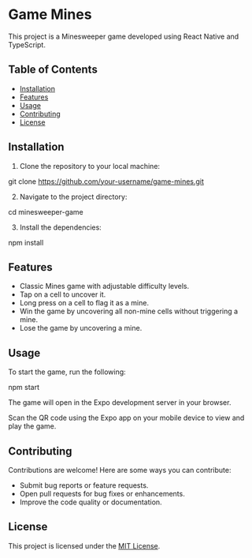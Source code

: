 # Game Mines

This project is a Minesweeper game developed using React Native and TypeScript.

## Table of Contents

- [Installation](#installation)
- [Features](#features)
- [Usage](#usage)
- [Contributing](#contributing)
- [License](#license)

## Installation

1. Clone the repository to your local machine:


git clone https://github.com/your-username/game-mines.git


2. Navigate to the project directory:


cd minesweeper-game


3. Install the dependencies:


npm install


## Features

- Classic Mines game with adjustable difficulty levels.
- Tap on a cell to uncover it.
- Long press on a cell to flag it as a mine.
- Win the game by uncovering all non-mine cells without triggering a mine.
- Lose the game by uncovering a mine.

## Usage

To start the game, run the following:


npm start


The game will open in the Expo development server in your browser.

Scan the QR code using the Expo app on your mobile device to view and play the game.

## Contributing

Contributions are welcome! Here are some ways you can contribute:

- Submit bug reports or feature requests.
- Open pull requests for bug fixes or enhancements.
- Improve the code quality or documentation.

## License

This project is licensed under the [MIT License](LICENSE).
